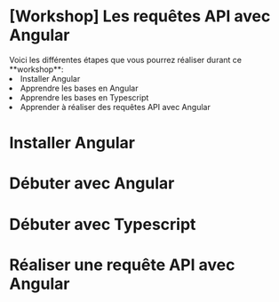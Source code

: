 <h1>[Workshop] Les requêtes API avec Angular</h1>
    Voici les différentes étapes que vous pourrez réaliser durant ce **workshop**:
    <li>Installer Angular
    <li>Apprendre les bases en Angular
    <li>Apprendre les bases en Typescript
    <li>Apprender à réaliser des requêtes API avec Angular
<h1>Installer Angular</h1>
      
<h1>Débuter avec Angular</h1>

<h1>Débuter avec Typescript</h1>

<h1>Réaliser une requête API avec Angular</h1>

